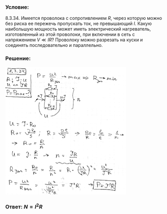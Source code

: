 ###  Условие:

$8.3.34.$ Имеется проволока с сопротивлением $R$, через которую можно без риска ее пережечь пропускать ток, не превышающий $I$. Какую наибольшую мощность может иметь электрический нагреватель, изготовленный из этой проволоки, при включении в сеть с напряжением $V \ll IR$? Проволоку можно разрезать на куски и соединять последовательно и параллельно.

###  Решение:

![|378x400, 67%](../../img/8.3.34/1.png)

###  Ответ: $N = I^2R$
